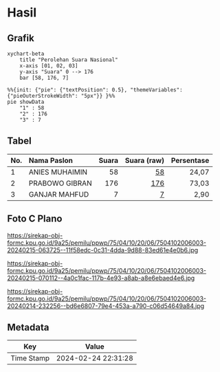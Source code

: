 # Hasil

## Grafik

```mermaid
xychart-beta
    title "Perolehan Suara Nasional"
    x-axis [01, 02, 03]
    y-axis "Suara" 0 --> 176
    bar [58, 176, 7]
```

```mermaid
%%{init: {"pie": {"textPosition": 0.5}, "themeVariables": {"pieOuterStrokeWidth": "5px"}} }%%
pie showData
    "1" : 58
    "2" : 176
    "3" : 7
```

## Tabel

| No. | Nama Paslon    | Suara | Suara (raw) | Persentase |
|:--- |:-------------- | -----:| -----------:| ----------:|
| 1   | ANIES MUHAIMIN | 58    | [58][p-1]   | 24,07      |
| 2   | PRABOWO GIBRAN | 176   | [176][p-2]  | 73,03      |
| 3   | GANJAR MAHFUD  | 7     | [7][p-3]    | 2,90       |


[p-1]: https://github.com/gigit-pemilu/pemilu-2024/blob/main/pilpres/hitung-suara/sub/75-gorontalo/sub/04-pohuwato/sub/10-duhiadaa/sub/2006-buntulia-jaya/sub/003-tps/sub/paslon-1.txt
[p-2]: https://github.com/gigit-pemilu/pemilu-2024/blob/main/pilpres/hitung-suara/sub/75-gorontalo/sub/04-pohuwato/sub/10-duhiadaa/sub/2006-buntulia-jaya/sub/003-tps/sub/paslon-2.txt
[p-3]: https://github.com/gigit-pemilu/pemilu-2024/blob/main/pilpres/hitung-suara/sub/75-gorontalo/sub/04-pohuwato/sub/10-duhiadaa/sub/2006-buntulia-jaya/sub/003-tps/sub/paslon-3.txt

## Foto C Plano

https://sirekap-obj-formc.kpu.go.id/9a25/pemilu/ppwp/75/04/10/20/06/7504102006003-20240215-063725--11f58edc-0c31-4dda-9d88-83ed61e4e0b6.jpg

https://sirekap-obj-formc.kpu.go.id/9a25/pemilu/ppwp/75/04/10/20/06/7504102006003-20240215-070112--4a0c1fac-117b-4e93-a8ab-a8e6ebaed4e6.jpg

https://sirekap-obj-formc.kpu.go.id/9a25/pemilu/ppwp/75/04/10/20/06/7504102006003-20240214-232256--bd6e6807-79e4-453a-a790-c06d54649a84.jpg


## Metadata

| Key        | Value               |
| ---------- | ------------------- |
| Time Stamp | 2024-02-24 22:31:28 |



